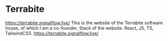 # Terrabite

https://terrabite.signalflow.live/
This is the website of the Terrabite software house, of which I am a co-founder, Stack of the website: React, JS, TS, TailwindCSS.
https://terrabite.signalflow.live/
